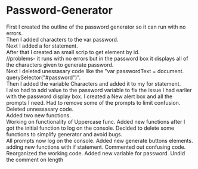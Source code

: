 # Password-Generator
First I created the outline of the password generator so it can run with no errors.  
Then I added characters to the var password.  
Next I added a for statement.  
After that I created an small scrip to get element by id.  
//problems- it runs with no errors but in the password box it displays all of the characters given to generate password.  
Next I deleted unessasary code like the "var passwordText = document.  querySelector("#password")".   
Then I added the variable Characters and added it to my for statement.  
I also had to add value to the password variable to fix the issue I had earlier with the password display box.
I created a New alert box and all the prompts I need.
Had to remove some of the prompts to limit confusion.  
Deleted unnessasary code.  
Added two new functions.   
Working on functionality of Uppercase func.
Added new functions after I got the initial function to log on the console.
Decided to delete some functions to simplify generator and avoid bugs.  
All prompts now log on the console.
Added new generate buttons elements.  
adding new functions with if statement.
Commented out confusing code.
Reorganized the working code.
Added new variable for password.
Undid the comment on length 

